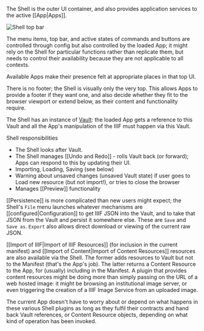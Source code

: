 The Shell is the outer UI container, and also provides application services to the active [[App|Apps]].

![Shell top bar](https://user-images.githubusercontent.com/1443575/151572410-384913fb-013f-4b12-a930-101a120f2bdb.png)

The menu items, top bar, and active states of commands and buttons are controlled through config but also controlled by the loaded App; it might rely on the Shell for particular functions rather than replicate them, but needs to control their availability because they are not applicable to all contexts.

Available Apps make their presence felt at appropriate places in that top UI.

There is no footer; the Shell is visually only the very top. This allows Apps to provide a footer if they want one, and also decide whether they fit to the browser viewport or extend below, as their content and functionality require.

The Shell has an instance of [Vault](https://iiif-canvas-panel.netlify.app/docs/components/vault/): the loaded App gets a reference to this Vault and all the App's manipulation of the IIIF must happen via this Vault.

Shell responsibilities

 - The Shell looks after Vault. 
 - The Shell manages [[Undo and Redo]] - rolls Vault back (or forward); Apps can respond to this by updating their UI.
 - Importing, Loading, Saving (see below)
 - Warning about unsaved changes (unsaved Vault state) if user goes to Load new resource (but not import!), or tries to close the browser
 - Manages [[Preview]] functionality

[[Persistence]] is more complicated than new users might expect; the Shell's `File` menu launches whatever mechanisms are [[configured|Configuration]] to get IIIF JSON into the Vault, and to take that JSON from the Vault and persist it somewhere else. These are `Save` and `Save as`. `Export` also allows direct download or viewing of the current raw JSON.

[[Import of IIIF|Import of IIIF Resources]] (for inclusion in the current manifest) and [[Import of Content|Import of Content Resources]] resources are also available via the Shell. The former adds resources to Vault but not to the Manifest (that's the App's job). The latter returns a Content Resource to the App, for (usually) including in the Manifest. A plugin that provides content resources might be doing more than simply passing on the URL of a web hosted image: it might be browsing an institutional image server, or even triggering the creation of a IIIF Image Service from an uploaded image. 

The current App doesn't have to worry about or depend on what happens in these various Shell plugins as long as they fulfil their contracts and hand back Vault references, or Content Resource objects, depending on what kind of operation has been invoked.